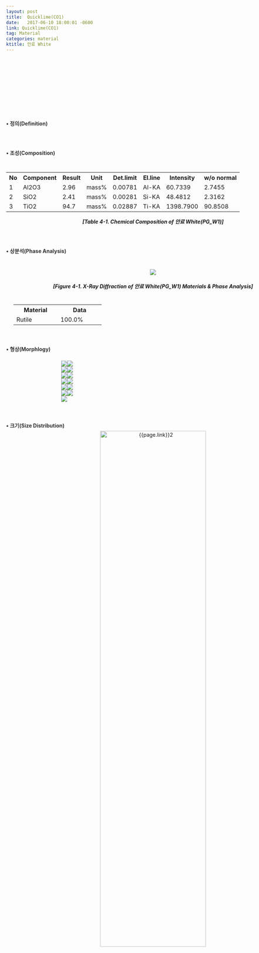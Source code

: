 ```yaml
---
layout: post
title:  Quicklime(CO1)
date:   2017-06-10 18:00:01 -0600
link: Quicklime(CO1)
tag: Material
categories: material
ktitle: 안료 White
---
```

<style>
h4{
	text-align: left;
margin-left:0px;
margin-bottom:5px;
margin-top:18px;
color:#333;
}p{
	line-height: 160%;
	text-align: left;
}</style>
<div style="width:800px; margin:0px  auto">
<div style="margin:0px auto; width:200px; height:150px;" >
</div>
<h4 style="margin-bottom:8px">&#8226; 정의(Definition)</h4><br>

</div>
<br>
<div style="text-align:center; margin:0px auto; display: block; width:800px">
<h4 style="margin-bottom:10px">&#8226; 조성(Composition)</h4><br>
<table>
<tr>
        <th>No</th>
        <th>Component</th>
        <th>Result</th>
        <th>Unit</th>
        <th>Det.limit</th>
        <th>El.line</th>
        <th>Intensity</th>
        <th>w/o normal</th>
    </tr>
    <tr>
        <td>1</td>
        <td>Al2O3</td>
        <td>2.96</td>
        <td>mass%</td>
        <td>0.00781</td>
        <td>Al-KA</td>
        <td>60.7339</td>
        <td>2.7455</td>
    </tr>
    <tr>
        <td>2</td>
        <td>SiO2</td>
        <td>2.41</td>
        <td>mass%</td>
        <td>0.00281</td>
        <td>Si-KA</td>
        <td>48.4812</td>
        <td>2.3162 </td>
    </tr>
    <tr>
        <td>3</td>
        <td>TiO2</td>
        <td>94.7</td>
        <td>mass%</td>
        <td>0.02887</td>
        <td>Ti-KA</td>
        <td>1398.7900</td>
        <td>90.8508</td>
    </tr>
    </table>
<h5 style="margin-top:15px">[Table 4-1. Chemical Composition of 안료 White(PG_W1)]</h5>
<br>
<h4 style="margin-bottom:40px; margin-top:20px">&#8226; 상분석(Phase Analysis)</h4>
<img src="{{stie.baseurl}}/post_images/{{page.link}}White1.jpg" >
<h5>[Figure 4-1. X-Ray Diffraction of 안료 White(PG_W1) Materials &amp;  Phase Analysis]</h5>
<h5 style="margin-top:40px; margin-bottom:10px"></h5>
<table style="margin:30px 30px 10px 20px; margin-top:0px">
	<tr>
		<th style="width:33.3%">Material</th>
		<th style="width:33.3%">Data</th>
	</tr>
	<tr>
		<td>Rutile</td>
		<td>100.0%</td>
    </tr>
</table>
<br>
<h4 style="margin-top:28px" >&#8226; 형상(Morphlogy)</h4>
<br>
<div class="morphlogy">
<div style="display: flex; width: 500px; margin:0px auto"  >
	<img src="{{stie.baseurl}}/post_images/{{page.link}}White2.jpg" >
	<img src="{{stie.baseurl}}/post_images/{{page.link}}White3.jpg" >
       
</div>
<div style="display: flex; width: 500px; margin:0px auto">
	<img src="{{stie.baseurl}}/post_images/{{page.link}}White4.jpg" >
    <img src="{{stie.baseurl}}/post_images/{{page.link}}White5.jpg" >
</div>
<div style="display: flex; width: 500px; margin:0px auto">
    <img src="{{stie.baseurl}}/post_images/{{page.link}}White6.jpg" >
    <img src="{{stie.baseurl}}/post_images/{{page.link}}White7.jpg" >
    
</div>
<div style="display: flex; width: 500px; margin:0px auto">
    <img src="{{stie.baseurl}}/post_images/{{page.link}}White8.jpg" >
    <img src="{{stie.baseurl}}/post_images/{{page.link}}White9.jpg" >
</div>
<div style="display: flex; width: 500px; margin:0px auto">
    <img src="{{stie.baseurl}}/post_images/{{page.link}}White10.jpg" >
    <img src="{{stie.baseurl}}/post_images/{{page.link}}White11.jpg" >
</div>
<div style="display: flex; width: 500px; margin:0px auto">
    <img src="{{stie.baseurl}}/post_images/{{page.link}}White12.jpg" >
    <img src="{{stie.baseurl}}/post_images/{{page.link}}White13.jpg" >
</div>
<div style="display: flex; width: 500px; margin:0px auto">
    <img src="{{stie.baseurl}}/post_images/{{page.link}}White14.jpg" >
</div>
</div>
<h4 style="margin-top:54px">&#8226; 크기(Size Distribution)</h4>
	<img src="{{site.baseurl}}/post_images/{{page.link}}black18.jpg" style="width:60%" alt="{{page.link}}2">
<h5 style="margin-top:-10px; margin-bottom:30px;"></h5>
</div>
<script>
	$(document).ready(
	function(){
$('#information').find('a').css("color","purple");
})
</script>
